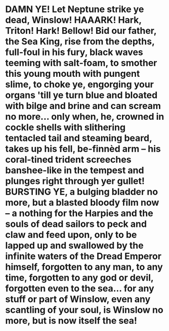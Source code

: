 # DAMN YE! Let Neptune strike ye dead, Winslow! HAAARK! Hark, Triton! Hark! Bellow! Bid our father, the Sea King, rise from the depths, full-foul in his fury, black waves teeming with salt-foam, to smother this young mouth with pungent slime, to choke ye, engorging your organs 'till ye turn blue and bloated with bilge and brine and can scream no more... only when, he, crowned in cockle shells with slithering tentacled tail and steaming beard, takes up his fell, be-finnèd arm – his coral-tined trident screeches banshee-like in the tempest and plunges right through yer gullet! BURSTING YE, a bulging bladder no more, but a blasted bloody film now – a nothing for the Harpies and the souls of dead sailors to peck and claw and feed upon, only to be lapped up and swallowed by the infinite waters of the Dread Emperor himself, forgotten to any man, to any time, forgotten to any god or devil, forgotten even to the sea... for any stuff or part of Winslow, even any scantling of your soul, is Winslow no more, but is now itself the sea!
